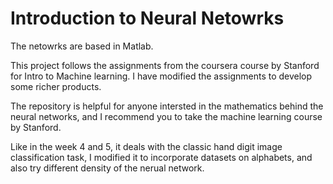 # Introduction to Neural Netowrks

The netowrks are based in Matlab.

This project follows the assignments from the coursera course by Stanford for Intro to Machine learning.
I have modified the assignments to develop some richer products.

The repository is helpful for anyone intersted in the mathematics behind the neural networks, and I recommend you to take the machine learning course by Stanford.

Like in the week 4 and 5, it deals with the classic hand digit image classification task, I modified it to incorporate datasets on alphabets, and also try different density of the nerual network.
